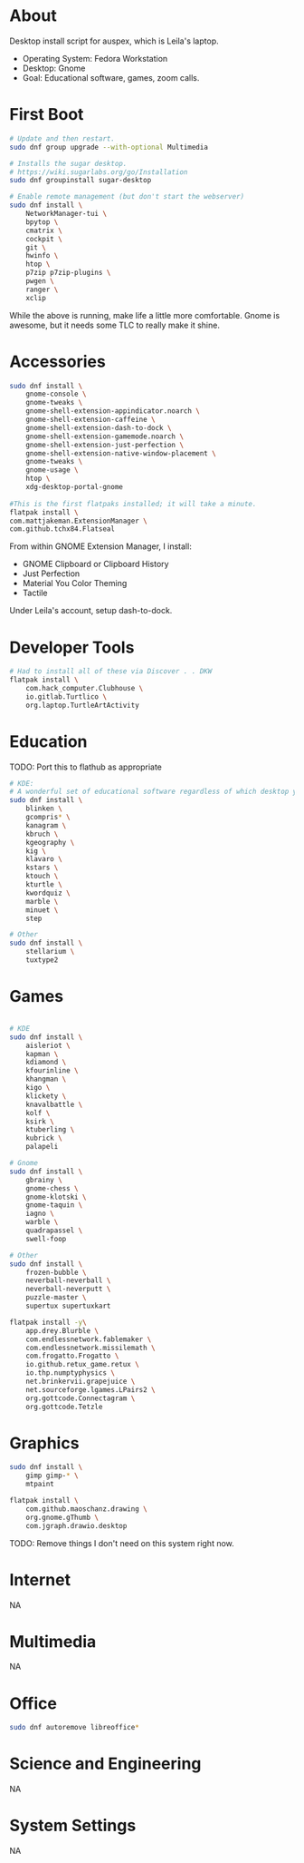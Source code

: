 # About

Desktop install script for auspex, which is Leila's laptop.

- Operating System: Fedora Workstation
- Desktop: Gnome
- Goal: Educational software, games, zoom calls.



# First Boot

```bash
# Update and then restart.
sudo dnf group upgrade --with-optional Multimedia

# Installs the sugar desktop.
# https://wiki.sugarlabs.org/go/Installation
sudo dnf groupinstall sugar-desktop

# Enable remote management (but don't start the webserver)
sudo dnf install \
    NetworkManager-tui \
    bpytop \
    cmatrix \
    cockpit \
    git \
    hwinfo \
    htop \
    p7zip p7zip-plugins \
    pwgen \
    ranger \
    xclip
```

While the above is running, make life a little more comfortable. Gnome is awesome, but it needs some TLC to really make it shine.



# Accessories

```bash
sudo dnf install \
    gnome-console \
    gnome-tweaks \
    gnome-shell-extension-appindicator.noarch \
    gnome-shell-extension-caffeine \
    gnome-shell-extension-dash-to-dock \
    gnome-shell-extension-gamemode.noarch \
    gnome-shell-extension-just-perfection \
    gnome-shell-extension-native-window-placement \
    gnome-tweaks \
    gnome-usage \
    htop \
    xdg-desktop-portal-gnome
    
#This is the first flatpaks installed; it will take a minute.
flatpak install \
com.mattjakeman.ExtensionManager \
com.github.tchx84.Flatseal
```

From within GNOME Extension Manager, I install:

- GNOME Clipboard or Clipboard History
- Just Perfection
- Material You Color Theming
- Tactile

Under Leila's account, setup dash-to-dock.

# Developer Tools
```bash
# Had to install all of these via Discover . . DKW
flatpak install \
    com.hack_computer.Clubhouse \
    io.gitlab.Turtlico \
    org.laptop.TurtleArtActivity

```



# Education

TODO: Port this to flathub as appropriate

```bash
# KDE:
# A wonderful set of educational software regardless of which desktop you use.
sudo dnf install \
    blinken \
    gcompris* \
    kanagram \
    kbruch \
    kgeography \
    kig \
    klavaro \
    kstars \
    ktouch \
    kturtle \
    kwordquiz \
    marble \
    minuet \
    step

# Other
sudo dnf install \
    stellarium \
    tuxtype2
```



# Games

```bash

# KDE
sudo dnf install \
    aisleriot \
    kapman \
    kdiamond \
    kfourinline \
    khangman \
    kigo \
    klickety \
    knavalbattle \
    kolf \
    ksirk \
    ktuberling \
    kubrick \
    palapeli

# Gnome
sudo dnf install \
    gbrainy \
    gnome-chess \
    gnome-klotski \
    gnome-taquin \
    iagno \
    warble \
    quadrapassel \
    swell-foop

# Other
sudo dnf install \
    frozen-bubble \
    neverball-neverball \
    neverball-neverputt \
    puzzle-master \
    supertux supertuxkart

flatpak install -y\
    app.drey.Blurble \
    com.endlessnetwork.fablemaker \
    com.endlessnetwork.missilemath \
    com.frogatto.Frogatto \
    io.github.retux_game.retux \
    io.thp.numptyphysics \
    net.brinkervii.grapejuice \
    net.sourceforge.lgames.LPairs2 \
    org.gottcode.Connectagram \
    org.gottcode.Tetzle

```



# Graphics

```bash
sudo dnf install \
    gimp gimp-* \
    mtpaint

flatpak install \
    com.github.maoschanz.drawing \
    org.gnome.gThumb \
    com.jgraph.drawio.desktop
```

TODO: Remove things I don't need on this system right now.

# Internet
NA



# Multimedia
NA


# Office
```bash
sudo dnf autoremove libreoffice*
```



# Science and Engineering
NA



# System Settings
NA

